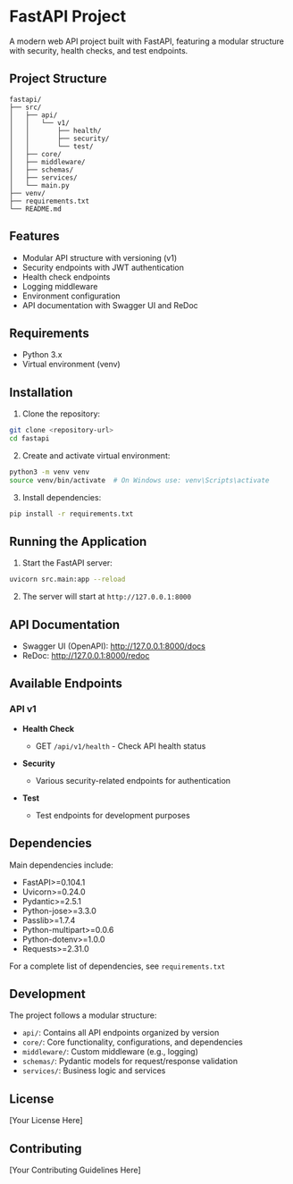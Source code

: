 # FastAPI Project

A modern web API project built with FastAPI, featuring a modular structure with security, health checks, and test endpoints.

## Project Structure

```
fastapi/
├── src/
│   ├── api/
│   │   └── v1/
│   │       ├── health/
│   │       ├── security/
│   │       └── test/
│   ├── core/
│   ├── middleware/
│   ├── schemas/
│   ├── services/
│   └── main.py
├── venv/
├── requirements.txt
└── README.md
```

## Features

- Modular API structure with versioning (v1)
- Security endpoints with JWT authentication
- Health check endpoints
- Logging middleware
- Environment configuration
- API documentation with Swagger UI and ReDoc

## Requirements

- Python 3.x
- Virtual environment (venv)

## Installation

1. Clone the repository:
```bash
git clone <repository-url>
cd fastapi
```

2. Create and activate virtual environment:
```bash
python3 -m venv venv
source venv/bin/activate  # On Windows use: venv\Scripts\activate
```

3. Install dependencies:
```bash
pip install -r requirements.txt
```

## Running the Application

1. Start the FastAPI server:
```bash
uvicorn src.main:app --reload
```

2. The server will start at `http://127.0.0.1:8000`

## API Documentation

- Swagger UI (OpenAPI): http://127.0.0.1:8000/docs
- ReDoc: http://127.0.0.1:8000/redoc

## Available Endpoints

### API v1

- **Health Check**
  - GET `/api/v1/health` - Check API health status

- **Security**
  - Various security-related endpoints for authentication

- **Test**
  - Test endpoints for development purposes

## Dependencies

Main dependencies include:
- FastAPI>=0.104.1
- Uvicorn>=0.24.0
- Pydantic>=2.5.1
- Python-jose>=3.3.0
- Passlib>=1.7.4
- Python-multipart>=0.0.6
- Python-dotenv>=1.0.0
- Requests>=2.31.0

For a complete list of dependencies, see `requirements.txt`

## Development

The project follows a modular structure:
- `api/`: Contains all API endpoints organized by version
- `core/`: Core functionality, configurations, and dependencies
- `middleware/`: Custom middleware (e.g., logging)
- `schemas/`: Pydantic models for request/response validation
- `services/`: Business logic and services

## License

[Your License Here]

## Contributing

[Your Contributing Guidelines Here]